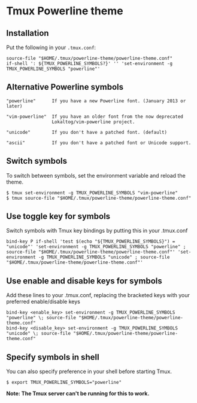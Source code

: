 Tmux Powerline theme
====================

## Installation
Put the following in your `.tmux.conf`:

    source-file "$HOME/.tmux/powerline-theme/powerline-theme.conf"
    if-shell ': ${TMUX_POWERLINE_SYMBOLS?}' '' 'set-environment -g TMUX_POWERLINE_SYMBOLS "powerline"'

## Alternative Powerline symbols

    "powerline"      If you have a new Powerline font. (January 2013 or later)

    "vim-powerline"  If you have an older font from the now deprecated
                     Lokaltog/vim-powerline project.

    "unicode"        If you don't have a patched font. (default)

    "ascii"          If you don't have a patched font or Unicode support.

## Switch symbols
To switch between symbols, set the environment variable and reload the theme.

    $ tmux set-environment -g TMUX_POWERLINE_SYMBOLS "vim-powerline"
    $ tmux source-file "$HOME/.tmux/powerline-theme/powerline-theme.conf"

## Use toggle key for symbols
Switch symbols with Tmux key bindings by putting this in your .tmux.conf

    bind-key P if-shell 'test $(echo "${TMUX_POWERLINE_SYMBOLS}") = "unicode"' 'set-environment -g TMUX_POWERLINE_SYMBOLS "powerline" ; source-file "$HOME/.tmux/powerline-theme/powerline-theme.conf"' 'set-environment -g TMUX_POWERLINE_SYMBOLS "unicode" ; source-file "$HOME/.tmux/powerline-theme/powerline-theme.conf"'

## Use enable and disable keys for symbols
Add these lines to your .tmux.conf, replacing the bracketed keys with your preferred enable/disable keys

    bind-key <enable_key> set-environment -g TMUX_POWERLINE_SYMBOLS "powerline" \; source-file "$HOME/.tmux/powerline-theme/powerline-theme.conf"
    bind-key <disable_key> set-environment -g TMUX_POWERLINE_SYMBOLS "unicode" \; source-file "$HOME/.tmux/powerline-theme/powerline-theme.conf"

## Specify symbols in shell
You can also specify preference in your shell before starting Tmux.

    $ export TMUX_POWERLINE_SYMBOLS="powerline"

**Note: The Tmux server can't be running for this to work.**
